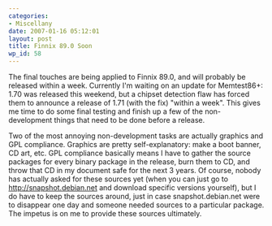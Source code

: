```yaml
---
categories:
- Miscellany
date: 2007-01-16 05:12:01
layout: post
title: Finnix 89.0 Soon
wp_id: 58
---
```

The final touches are being applied to Finnix 89.0, and will probably be released within a week. Currently I'm waiting on an update for Memtest86+: 1.70 was released this weekend, but a chipset detection flaw has forced them to announce a release of 1.71 (with the fix) "within a week". This gives me time to do some final testing and finish up a few of the non-development things that need to be done before a release.

Two of the most annoying non-development tasks are actually graphics and GPL compliance. Graphics are pretty self-explanatory: make a boot banner, CD art, etc. GPL compliance basically means I have to gather the source packages for every binary package in the release, burn them to CD, and throw that CD in my document safe for the next 3 years. Of course, nobody has actually asked for these sources yet (when you can just go to <http://snapshot.debian.net> and download specific versions yourself), but I do have to keep the sources around, just in case snapshot.debian.net were to disappear one day and someone needed sources to a particular package. The impetus is on me to provide these sources ultimately.

